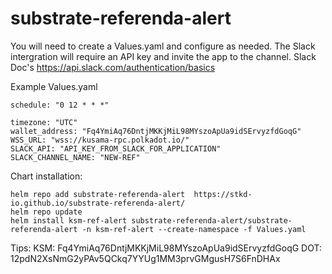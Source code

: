 # substrate-referenda-alert


You will need to create a Values.yaml and configure as needed. The Slack intergration will require an API key and invite the app to the channel. Slack Doc's https://api.slack.com/authentication/basics

Example Values.yaml
```
schedule: "0 12 * * *"

timezone: "UTC"
wallet_address: "Fq4YmiAq76DntjMKKjMiL98MYszoApUa9idSErvyzfdGoqG"
WSS_URL: "wss://kusama-rpc.polkadot.io/"
SLACK_API: "API_KEY_FROM_SLACK_FOR_APPLICATION"
SLACK_CHANNEL_NAME: "NEW-REF"
```


Chart installation:
```
helm repo add substrate-referenda-alert  https://stkd-io.github.io/substrate-referenda-alert/
helm repo update
helm install ksm-ref-alert substrate-referenda-alert/substrate-referenda-alert -n ksm-ref-alert --create-namespace -f Values.yaml
```

Tips: 
  KSM: Fq4YmiAq76DntjMKKjMiL98MYszoApUa9idSErvyzfdGoqG 
  DOT: 12pdN2XsNmG2yPAv5QCkq7YYUg1MM3prvGMgusH7S6FnDHAx
